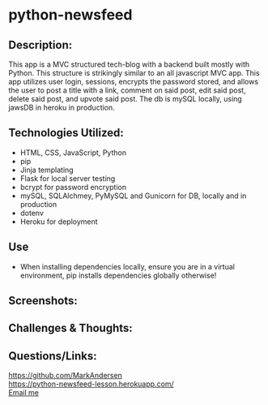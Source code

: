 # python-newsfeed

## Description:
This app is a MVC structured tech-blog with a backend built mostly with Python. This structure is strikingly similar to an all javascript MVC app. This app utilizes user login, sessions, encrypts the password stored, and allows the user to post a title with a link, comment on said post, edit said post, delete said post, and upvote said post. The db is mySQL locally, using jawsDB in heroku in production.

## Technologies Utilized:
- HTML, CSS, JavaScript, Python
- pip
- Jinja templating
- Flask for local server testing
- bcrypt for password encryption
- mySQL, SQLAlchmey, PyMySQL and Gunicorn for DB, locally and in production
- dotenv
- Heroku for deployment

## Use
- When installing dependencies locally, ensure you are in a virtual environment, pip installs dependencies globally otherwise!

## Screenshots:

## Challenges & Thoughts:

## Questions/Links:
https://github.com/MarkAndersen
<br>
https://python-newsfeed-lesson.herokuapp.com/
<br>
[Email me](mailto:Mark.Andersen75@gmail.com)